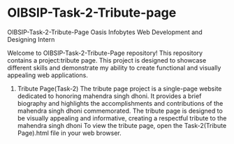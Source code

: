 # OIBSIP-Task-2-Tribute-page
OIBSIP-Task-2-Tribute-Page
Oasis Infobytes Web Development and Designing Intern

Welcome to OIBSIP-Task-2-Tribute-Page repository! This repository contains a project:tribute page. This project is designed to showcase different skills and demonstrate my ability to create functional and visually appealing web applications.

1. Tribute Page(Task-2)
The tribute page project is a single-page website dedicated to honoring mahendra singh dhoni. It provides a brief biography and highlights the accomplishments and contributions of the mahendra singh dhoni commemorated. The tribute page is designed to be visually appealing and informative, creating a respectful tribute to the 
mahendra singh dhoni
To view the tribute page, open the Task-2(Tribute Page).html file in your web browser.
